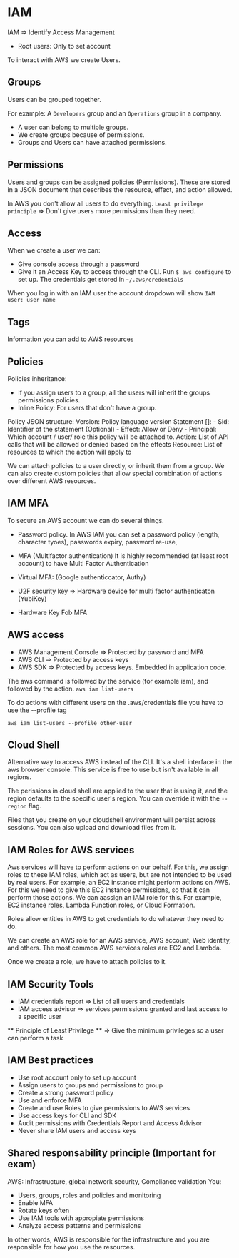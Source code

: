 # IAM
IAM => Identify Access Management

- Root users: Only to set account

To interact with AWS we create Users. 

## Groups
Users can be grouped together.

For example: A `Developers` group and an `Operations` group in a company.

- A user can belong to multiple groups.
- We create groups because of permissions.
- Groups and Users can have attached permissions.

## Permissions
Users and groups can be assigned policies (Permissions). These are stored in a JSON document that describes the resource, effect, and action allowed.

In AWS you don't allow all users to do everything.
`Least privilege principle` => Don't give users more permissions than they need.

## Access
When we create a user we can:
- Give console access through a password
- Give it an Access Key to access through the CLI. Run `$ aws configure` to set up. The credentials get stored in `~/.aws/credentials`

When you log in with an IAM user the account dropdown will show `IAM user: user name`

## Tags
Information you can add to AWS resources

## Policies
Policies inheritance:
- If you assign users to a group, all the users will inherit the groups permissions policies.
- Inline Policy: For users that don't have a group.

Policy JSON structure:
Version: Policy language version
Statement []: 
    - Sid: Identifier of the statement (Optional)
    - Effect: Allow or Deny
    - Principal: Which account / user/ role this policy will be attached to.
Action: List of API calls that will be allowed or denied based on the effects
Resource: List of resources to which the action will apply to

We can attach policies to a user directly, or inherit them from a group.
We can also create custom policies that allow special combination of actions over different AWS resources.

## IAM MFA
To secure an AWS account we can do several things.

- Password policy.
In AWS IAM you can set a password policy (length, character tyoes), passwords expiry, password re-use,

- MFA (Multifactor authentication)
It is highly recommended (at least root account) to have Multi Factor Authentication

- Virtual MFA: (Google authenticcator, Authy)
- U2F security key => Hardware device for multi factor authenticaton (YubiKey)
- Hardware Key Fob MFA

## AWS access
- AWS Management Console => Protected by password and MFA
- AWS CLI => Protected by access keys
- AWS SDK => Protected by access keys. Embedded in application code.

The aws command is followed by the service (for example iam), and followed by the action.
`aws iam list-users`

To do actions with different users on the .aws/credentials file you have to use the --profile tag

`aws iam list-users --profile other-user`

## Cloud Shell
Alternative way to access AWS instead of the CLI. It's a shell interface in the aws browser console. This service is free to use but isn't available in all regions.

The perissions in cloud shell are applied to the user that is using it, and the region defaults to the specific user's region. You can override it with the `--region` flag.

Files that you create on your cloudshell environment will persist across sessions. You can also upload and download files from it.

## IAM Roles for AWS services
Aws services will have to perform actions on our behalf. For this, we assign roles to these IAM roles, which act as users, but are not intended to be used by real users.
For example, an EC2 instance might perform actions on AWS. For this we need to give this EC2 instance permissions, so that it can perform those actions. We can aassign an IAM role for this. For example, EC2 instance roles, Lambda Function roles, or Cloud Formation.

Roles allow entities in AWS to get credentials to do whatever they need to do.

We can create an AWS role for an AWS service, AWS account, Web identity, and others. The most common AWS services roles are EC2 and Lambda.

Once we create a role, we have to attach policies to it.

## IAM Security Tools
- IAM credentials report => List of all users and credentials
- IAM access advisor => services permissions granted and last access to a specific user

** Principle of Least Privilege ** => Give the minimum privileges so a user can perform a task

## IAM Best practices
- Use root account only to set up account
- Assign users to groups and permissions to group
- Create a strong password policy
- Use and enforce MFA
- Create and use Roles to give permissions to AWS services
- Use access keys for CLI and SDK
- Audit permissions with Credentials Report and Access Advisor
- Never share IAM users and access keys

## Shared responsability principle (Important for exam)
AWS: Infrastructure, global network security, Compliance validation
You:
- Users, groups, roles and policies and monitoring
- Enable MFA
- Rotate keys often
- Use IAM tools with appropiate permissions
- Analyze access patterns and permissions

In other words, AWS is responsible for the infrastructure and you are responsible for how you use the resources.
